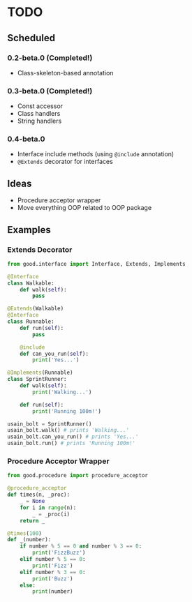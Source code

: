 # TODO

## Scheduled

### 0.2-beta.0 (Completed!)
- Class-skeleton-based annotation

### 0.3-beta.0 (Completed!)
- Const accessor
- Class handlers
- String handlers

### 0.4-beta.0
- Interface include methods (using `@include` annotation)
- `@Extends` decorator for interfaces

## Ideas
- Procedure acceptor wrapper
- Move everything OOP related to OOP package

## Examples

### Extends Decorator

```python
from good.interface import Interface, Extends, Implements

@Interface
class Walkable:
    def walk(self):
        pass

@Extends(Walkable)
@Interface
class Runnable:
    def run(self):
        pass

    @include
    def can_you_run(self):
        print('Yes...')

@Implements(Runnable)
class SprintRunner:
    def walk(self):
        print('Walking...')

    def run(self):
        print('Running 100m!')

usain_bolt = SprintRunner()
usain_bolt.walk() # prints 'Walking...'
usain_bolt.can_you_run() # prints 'Yes...'
usain_bolt.run() # prints 'Running 100m!'
```

### Procedure Acceptor Wrapper

```python
from good.procedure import procedure_acceptor

@procedure_acceptor
def times(n, _proc):
    _ = None
    for i in range(n):
        _ = _proc(i)
    return _

@times(100)
def _(number):
    if number % 5 == 0 and number % 3 == 0:
        print('FizzBuzz')
    elif number % 5 == 0:
        print('Fizz')
    elif number % 3 == 0:
        print('Buzz')
    else:
        print(number)
```

